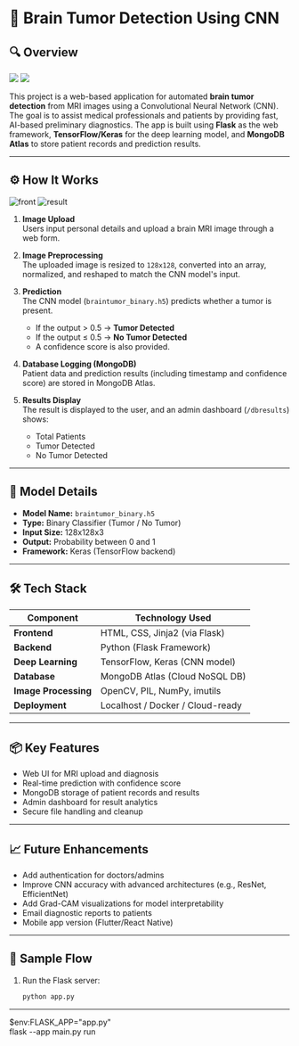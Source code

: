 # 🧠 Brain Tumor Detection Using CNN

## 🔍 Overview
![](https://github.com/dhakedevendra5/BrainTumourDetection/blob/main/Assets/AnimationBrain-min.gif)
![](https://github.com/dhakedevendra5/PROJECT-BRAIN-TUMOR-DETECTION/blob/main/Assets/an_overview_of_brain_tumours.png)

This project is a web-based application for automated **brain tumor detection** from MRI images using a Convolutional Neural Network (CNN). The goal is to assist medical professionals and patients by providing fast, AI-based preliminary diagnostics. The app is built using **Flask** as the web framework, **TensorFlow/Keras** for the deep learning model, and **MongoDB Atlas** to store patient records and prediction results.

---

## ⚙️ How It Works
![front](https://github.com/dhakedevendra5/PROJECT-BRAIN-TUMOR-DETECTION/blob/main/Assets/Brain.png)
![result](https://github.com/dhakedevendra5/PROJECT-BRAIN-TUMOR-DETECTION/blob/main/Assets/result.png)

1. **Image Upload**  
   Users input personal details and upload a brain MRI image through a web form.

2. **Image Preprocessing**  
   The uploaded image is resized to `128x128`, converted into an array, normalized, and reshaped to match the CNN model's input.

3. **Prediction**  
   The CNN model (`braintumor_binary.h5`) predicts whether a tumor is present.
   - If the output > 0.5 → **Tumor Detected**
   - If the output ≤ 0.5 → **No Tumor Detected**
   - A confidence score is also provided.

4. **Database Logging (MongoDB)**  
   Patient data and prediction results (including timestamp and confidence score) are stored in MongoDB Atlas.

5. **Results Display**  
   The result is displayed to the user, and an admin dashboard (`/dbresults`) shows:
   - Total Patients
   - Tumor Detected
   - No Tumor Detected

---

## 🧪 Model Details

- **Model Name:** `braintumor_binary.h5`  
- **Type:** Binary Classifier (Tumor / No Tumor)  
- **Input Size:** 128x128x3  
- **Output:** Probability between 0 and 1  
- **Framework:** Keras (TensorFlow backend)  

---

## 🛠️ Tech Stack

| Component           | Technology Used                     |
|---------------------|-------------------------------------|
| **Frontend**         | HTML, CSS, Jinja2 (via Flask)       |
| **Backend**          | Python (Flask Framework)            |
| **Deep Learning**    | TensorFlow, Keras (CNN model)       |
| **Database**         | MongoDB Atlas (Cloud NoSQL DB)      |
| **Image Processing** | OpenCV, PIL, NumPy, imutils         |
| **Deployment**       | Localhost / Docker / Cloud-ready    |

---

## 📦 Key Features

- Web UI for MRI upload and diagnosis
- Real-time prediction with confidence score
- MongoDB storage of patient records and results
- Admin dashboard for result analytics
- Secure file handling and cleanup

---

## 📈 Future Enhancements

- Add authentication for doctors/admins
- Improve CNN accuracy with advanced architectures (e.g., ResNet, EfficientNet)
- Add Grad-CAM visualizations for model interpretability
- Email diagnostic reports to patients
- Mobile app version (Flutter/React Native)

---

## 🧬 Sample Flow

1. Run the Flask server:
   ```bash
   python app.py
---

$env:FLASK_APP="app.py"  
flask --app main.py run
